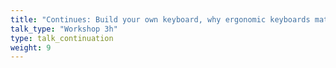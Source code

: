 ```yaml
---
title: "Continues: Build your own keyboard, why ergonomic keyboards matter"
talk_type: "Workshop 3h"
type: talk_continuation
weight: 9
---
```

